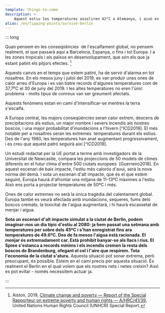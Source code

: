 ```yaml
---
template: things-to-come
description: >
    Aquest estiu les temperatures assoliren 42°C a Alemanya, i això es només el principi. S’esperen temperatures de 50°C per al finals de segle a Alemanya. Aquestes condicions faràn de la supervivència a Berlín tot un repte.
alias: /en/tipping-points/survive-berlin
---
```


::: long

Quan pensem en les conseqüències  de l'escalfament global, no pensem realment, el que passarà aquí a Barcelona, Espanya, o fins i tot Europa. I a les zones tropicals i als països en desenvolupament, que són els que ja estant patint els pitjors efectes. [^Alston2019] 

Aquests canvis en el temps que estem patint, ha de servir d'alarma en tot nosaltres. En els mesos juny i juliol del 2019, es van produir unes ones de calor arreu d'Europa i es van batre records d'algunes temperatures com de 37,7ºC el 30 de juny del 2019. I les altes temperatures no eren l'únic problema - molts tipus de conreus van ser greument afectats.

Aquests fenòmens estan en camí d'intensificar-se mentres la terra s'escalfa.

A Europa central, les majors conseqüències seran calor extrem, descens de precipitacions als estius, un major nombre i severs incendis als nostres boscos, i una major probabilitat d'inundacions a l'hivern [^ICD2019]. El més notable per a nosaltres seran les extremes  temperatures durant els estius. Des de l'any 1980, les temperatures han anat augmentant progressivament, i es creu que aquest patró seguirà així [^ICD2019].

Un estudi redactat per la UE portat a terme amb investigadors de la Universitat de Newcastle, compara les projeccions de 50 models de climes diferents en el futur clima d'entre 500 ciutats europees  [Guerreiro2018]. En aquest escenari de baix impacte, l'estiu més calorós d'avui, serà la nova norma del demà. I sota un escenari d'alt impacte, que és el que estem seguint, Europa haurà d'afrontar una mitjana de 11-13ºC màximes a l'estiu. Això ens porta a projectar temperatures de 50ºC i més.

Ones de calor extremes no serà la única tragèdia del calentament global. Europa també es veurà afectada amb inundacions, sequeres, fums dels boscos cremats, la toxicitat de l'aigua augmentarà, i hi haurà escassetat de menjar i aigua.

**Sota un escenari d'alt impacte simulat a la ciutat de Berlin, podem imaginar-nos un dia típic d'estiu al 2080: ja hem passat una setmana amb temperatures per sobre dels 45ºC i s'han enregistrat fins ara temperatures de 49.6ºC. Des de fa mesos l'aigua està racionada. El menjar és extremadament car. Està prohibit banyar-se als llacs i rius. El Spree s'estanca a records mínims i els incendis cremen la resta dels boscos de Brandenburg, ofegant el cel i l'aire que respirem. Tota l'economia de la ciutat s'atura.** Aquesta situació pot sonar extrema, però preocupant, és possible. Estem en el camí precís per aquesta situació. És realment el Berlin en el qual volem que els nostres nets i netes creixin? Aixó es pot evitar - només necessitem actuar ja.

<!-- ## References -->

[^Alston2019]: Alston, 2019, [Climate change and poverty — Report of the Special Rapporteur on extreme poverty and human rights — A/HRC/41/39](https://www.ohchr.org/Documents/Issues/Poverty/A_HRC_41_39.pdf), United Nations Human Rights Council (UNHCR) Special Report.

[^DW2019]: 25 Jul 2019, [Germany swelters in record-breaking Europe heat wave](https://p.dw.com/p/3MgCT), Deutsche Welle DW.

[^Bahn2019]: Bahn, 25 Jul 2019, [German farmers hit by second summer of drought](https://p.dw.com/p/3MhmE), Deutsche Welle DW video.

[^EEA2017]: EEA Report 1/2017, 25 Jan 2017, [Climate change, impacts and vulnerability in Europe 2016](https://www.eea.europa.eu/publications/climate-change-impacts-and-vulnerability-2016), European Environmental Agency.

[^ICDC2019]: Weather data from Berlin-Tempelhof, collected on the 25 Aug 2019, from the[ Integrated Climate Data Center](https://icdc.cen.uni-hamburg.de/las/getUI.do) (ICDC), Hamburg University.

[^Guerreiro2018]: Guerreiro et al., 2018, [Future heat-waves, droughts and floods in 571 European Cities](https://doi.org/10.1088/1748-9326/aaaad3), Environmental Research Letters 13:034009.

<!--
▢

\[x\] Jacob et al., 2018, [Climate Impacts in Europe Under +1.5°C Global Warming](https://doi.org/10.1002/2017EF000710) AGU Earth’s Future 6:264–285

\[x\] World Bank, 2012, [Turn down the heat : why a 4°C warmer world must be avoided](http://documents.worldbank.org/curated/en/865571468149107611/Turn-down-the-heat-why-a-4-C-warmer-world-must-be-avoided), A Report for the World Bank by the Potsdam Institute for Climate Impact Research and Climate Analytics. Washington DC, World Bank.

\[x\] IPCC, 2018, [Impact of 1.5°C of Global Warming on Natural and Human Systems](https://www.ipcc.ch/sr15/chapter/chapter-3/), Global Warming of 1.5°C Chap. 3.

\[x\] Donnelly et al., 2017, [Impacts of climate change on European hydrology at 1.5, 2 and 3 degrees](https://doi.org/10.1007/s1058), Climatic Change (143):13. -->

:::
